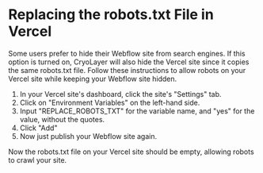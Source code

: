 # Replacing the robots.txt File in Vercel

Some users prefer to hide their Webflow site from search engines. If this option is turned on, CryoLayer will also hide the Vercel site since it copies the same robots.txt file. Follow these instructions to allow robots on your Vercel site while keeping your Webflow site hidden.

1. In your Vercel site's dashboard, click the site's "Settings" tab.
1. Click on "Environment Variables" on the left-hand side.
1. Input "REPLACE_ROBOTS_TXT" for the variable name, and "yes" for the value, without the quotes.
1. Click "Add"
1. Now just publish your Webflow site again.

Now the robots.txt file on your Vercel site should be empty, allowing robots to crawl your site.